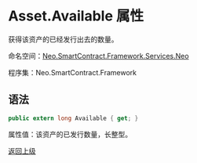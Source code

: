 # Asset.Available 属性

获得该资产的已经发行出去的数量。

命名空间：[Neo.SmartContract.Framework.Services.Neo](../../Neo.md)

程序集：Neo.SmartContract.Framework

## 语法

```c#
public extern long Available { get; }
```

属性值：该资产的已发行数量，长整型。



[返回上级](../Asset.md)